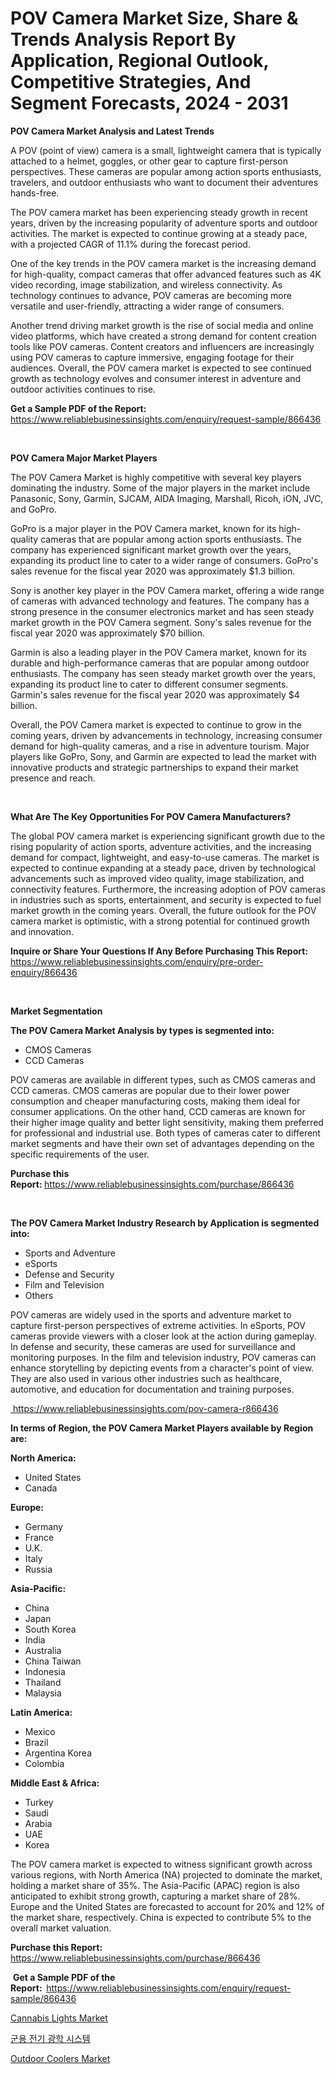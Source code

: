 <p><h1>POV Camera Market Size, Share & Trends Analysis Report By Application, Regional Outlook, Competitive Strategies, And Segment Forecasts, 2024 - 2031</h1></p><p><strong>POV Camera Market Analysis and Latest Trends</strong></p>
<p><p>A POV (point of view) camera is a small, lightweight camera that is typically attached to a helmet, goggles, or other gear to capture first-person perspectives. These cameras are popular among action sports enthusiasts, travelers, and outdoor enthusiasts who want to document their adventures hands-free.</p><p>The POV camera market has been experiencing steady growth in recent years, driven by the increasing popularity of adventure sports and outdoor activities. The market is expected to continue growing at a steady pace, with a projected CAGR of 11.1% during the forecast period.</p><p>One of the key trends in the POV camera market is the increasing demand for high-quality, compact cameras that offer advanced features such as 4K video recording, image stabilization, and wireless connectivity. As technology continues to advance, POV cameras are becoming more versatile and user-friendly, attracting a wider range of consumers.</p><p>Another trend driving market growth is the rise of social media and online video platforms, which have created a strong demand for content creation tools like POV cameras. Content creators and influencers are increasingly using POV cameras to capture immersive, engaging footage for their audiences. Overall, the POV camera market is expected to see continued growth as technology evolves and consumer interest in adventure and outdoor activities continues to rise.</p></p>
<p><strong>Get a Sample PDF of the Report:&nbsp;</strong> <a href="https://www.reliablebusinessinsights.com/enquiry/request-sample/866436">https://www.reliablebusinessinsights.com/enquiry/request-sample/866436</a></p>
<p>&nbsp;</p>
<p><strong>POV Camera Major Market Players</strong></p>
<p><p>The POV Camera Market is highly competitive with several key players dominating the industry. Some of the major players in the market include Panasonic, Sony, Garmin, SJCAM, AIDA Imaging, Marshall, Ricoh, iON, JVC, and GoPro. </p><p>GoPro is a major player in the POV Camera market, known for its high-quality cameras that are popular among action sports enthusiasts. The company has experienced significant market growth over the years, expanding its product line to cater to a wider range of consumers. GoPro's sales revenue for the fiscal year 2020 was approximately $1.3 billion.</p><p>Sony is another key player in the POV Camera market, offering a wide range of cameras with advanced technology and features. The company has a strong presence in the consumer electronics market and has seen steady market growth in the POV Camera segment. Sony's sales revenue for the fiscal year 2020 was approximately $70 billion.</p><p>Garmin is also a leading player in the POV Camera market, known for its durable and high-performance cameras that are popular among outdoor enthusiasts. The company has seen steady market growth over the years, expanding its product line to cater to different consumer segments. Garmin's sales revenue for the fiscal year 2020 was approximately $4 billion.</p><p>Overall, the POV Camera market is expected to continue to grow in the coming years, driven by advancements in technology, increasing consumer demand for high-quality cameras, and a rise in adventure tourism. Major players like GoPro, Sony, and Garmin are expected to lead the market with innovative products and strategic partnerships to expand their market presence and reach.</p></p>
<p>&nbsp;</p>
<p><strong>What Are The Key Opportunities For POV Camera Manufacturers?</strong></p>
<p><p>The global POV camera market is experiencing significant growth due to the rising popularity of action sports, adventure activities, and the increasing demand for compact, lightweight, and easy-to-use cameras. The market is expected to continue expanding at a steady pace, driven by technological advancements such as improved video quality, image stabilization, and connectivity features. Furthermore, the increasing adoption of POV cameras in industries such as sports, entertainment, and security is expected to fuel market growth in the coming years. Overall, the future outlook for the POV camera market is optimistic, with a strong potential for continued growth and innovation.</p></p>
<p><strong>Inquire or Share Your Questions If Any Before Purchasing This Report:</strong> <a href="https://www.reliablebusinessinsights.com/enquiry/pre-order-enquiry/866436">https://www.reliablebusinessinsights.com/enquiry/pre-order-enquiry/866436</a></p>
<p>&nbsp;</p>
<p><strong>Market Segmentation</strong></p>
<p><strong>The POV Camera Market Analysis by types is segmented into:</strong></p>
<p><ul><li>CMOS Cameras</li><li>CCD Cameras</li></ul></p>
<p><p>POV cameras are available in different types, such as CMOS cameras and CCD cameras. CMOS cameras are popular due to their lower power consumption and cheaper manufacturing costs, making them ideal for consumer applications. On the other hand, CCD cameras are known for their higher image quality and better light sensitivity, making them preferred for professional and industrial use. Both types of cameras cater to different market segments and have their own set of advantages depending on the specific requirements of the user.</p></p>
<p><strong>Purchase this Report:&nbsp;</strong><a href="https://www.reliablebusinessinsights.com/purchase/866436">https://www.reliablebusinessinsights.com/purchase/866436</a></p>
<p>&nbsp;</p>
<p><strong>The POV Camera Market Industry Research by Application is segmented into:</strong></p>
<p><ul><li>Sports and Adventure</li><li>eSports</li><li>Defense and Security</li><li>Film and Television</li><li>Others</li></ul></p>
<p><p>POV cameras are widely used in the sports and adventure market to capture first-person perspectives of extreme activities. In eSports, POV cameras provide viewers with a closer look at the action during gameplay. In defense and security, these cameras are used for surveillance and monitoring purposes. In the film and television industry, POV cameras can enhance storytelling by depicting events from a character's point of view. They are also used in various other industries such as healthcare, automotive, and education for documentation and training purposes.</p></p>
<p><a href="https://www.reliablebusinessinsights.com/pov-camera-r866436">&nbsp;https://www.reliablebusinessinsights.com/pov-camera-r866436</a></p>
<p><strong>In terms of Region, the POV Camera Market Players available by Region are:</strong></p>
<p>
    <p> <strong> North America: </strong>
        <ul>
            <li>United States</li>
            <li>Canada</li>
        </ul>
        </p> 
    <p> <strong> Europe: </strong>
        <ul>
            <li>Germany</li>
            <li>France</li>
            <li>U.K.</li>
            <li>Italy</li>
            <li>Russia</li>
        </ul>
        </p> 
    <p> <strong> Asia-Pacific: </strong>
        <ul>
            <li>China</li>
            <li>Japan</li>
            <li>South Korea</li>
            <li>India</li>
            <li>Australia</li>
            <li>China Taiwan</li>
            <li>Indonesia</li>
            <li>Thailand</li>
            <li>Malaysia</li>
        </ul>
        </p> 
    <p> <strong> Latin America: </strong>
        <ul>
            <li>Mexico</li>
            <li>Brazil</li>
            <li>Argentina Korea</li>
            <li>Colombia</li>
        </ul>
        </p> 
    <p> <strong> Middle East & Africa: </strong>
        <ul>
            <li>Turkey</li>
            <li>Saudi</li>
            <li>Arabia</li>
            <li>UAE</li>
            <li>Korea</li>
        </ul>
    </p>
    </p>
<p><p>The POV camera market is expected to witness significant growth across various regions, with North America (NA) projected to dominate the market, holding a market share of 35%. The Asia-Pacific (APAC) region is also anticipated to exhibit strong growth, capturing a market share of 28%. Europe and the United States are forecasted to account for 20% and 12% of the market share, respectively. China is expected to contribute 5% to the overall market valuation.</p></p>
<p><strong>Purchase this Report: </strong><a href="https://www.reliablebusinessinsights.com/purchase/866436">https://www.reliablebusinessinsights.com/purchase/866436</a></p>
<p>&nbsp;<strong>Get a Sample PDF of the Report:&nbsp;&nbsp;</strong><a href="https://www.reliablebusinessinsights.com/enquiry/request-sample/866436">https://www.reliablebusinessinsights.com/enquiry/request-sample/866436</a></p>
<p><strong></strong></p>
<p><p><a href="https://view.publitas.com/reportprime-1/cannabis-lights-market-trends-focusing-on-cannabis-lights-market-insight-and-forecast-analysis-2024-2031/">Cannabis Lights Market</a></p><p><a href="https://github.com/sougarounis/Market-Research-Report-List-5/blob/main/902461141611.md">군용 전기 광학 시스템</a></p><p><a href="https://github.com/brittnycachero596/Market-Research-Report-List-1/blob/main/outdoor-coolers-market.md">Outdoor Coolers Market</a></p></p>